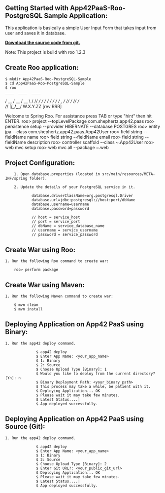 Getting Started with App42PaaS-Roo-PostgreSQL Sample Application:
---------------------------------------------------------

This application is basically a simple User Input Form that takes input from user and saves it in database.

<b>[Download the source code from git.](https://github.com/shephertz/App42PaaS-Roo-PostgreSQL-Sample/archive/master.zip)</b>

Note: This project is build with roo 1.2.3


Create Roo application:
-------------------------

	$ mkdir App42PaaS-Roo-PostgreSQL-Sample
	$ cd App42PaaS-Roo-PostgreSQL-Sample
	$ roo
    ____  ____  ____  
   / __ \/ __ \/ __ \ 
  / /_/ / / / / / / / 
 / _, _/ /_/ / /_/ /  
/_/ |_|\____/\____/    W.X.Y.ZZ [rev RRR]


Welcome to Spring Roo. For assistance press TAB or type "hint" then hit ENTER.
roo> project --topLevelPackage com.shephertz.app42.paas
roo> persistence setup --provider HIBERNATE --database POSTGRES
roo> entity jpa --class com.shephertz.app42.paas.App42User
roo> field string --fieldName name
roo> field string --fieldName email
roo> field string --fieldName description
roo> controller scaffold --class ~.App42User
roo> web mvc setup
roo> web mvc all --package ~.web


Project Configuration:
--------------------------
		 
        1. Open database.properties (located in src/main/resources/META-INF/spring folder).

        2. Update the details of your PostgreSQL service in it.

                database.driverClassName=org.postgresql.Driver
				database.url=jdbc:postgresql://host:port/dbName  
				database.username=username  
				database.password=password  
      
				// host = service_host  
				// port = service_port  
				// dbName = service_database_name  
				// username = service_username  
				// password = service_password  


Create War using Roo:
-----------------------

	1. Run the following Roo command to create war:
	
		roo> perform package
		
		

Create War using Maven:
--------------------------

	1. Run the following Maven command to create war:
	
		$ mvn clean
		$ mvn install



Deploying Application on App42 PaaS using Binary:
---------------------------------------------------
				
		
	1. Run the app42 deploy command.
        
                  $ app42 deploy
                  $ Enter App Name: <your_app_name>
				  $ 1: Binary
				  $	2: Source
				  $ Choose Upload Type [Binary]: 1
                  $ Would you like to deploy from the current directory? [Yn]: n
                  $ Binary Deployment Path: <your_binary_path>
                  $ This process may take a while, be patient with it.
                  $ Deploying Application... OK
                  $ Please wait it may take few minutes.
                  $ Latest Status....|
                  $ App deployed successfully.
				  

Deploying Application on App42 PaaS using Source (Git):
--------------------------------------------------------

	1. Run the app42 deploy command.
	
				  $ app42 deploy
                  $ Enter App Name: <your_app_name>
				  $ 1: Binary
				  $	2: Source
				  $ Choose Upload Type [Binary]: 2
				  $ Enter Git URL?: <your_public_git_url>
				  $ Deploying Application... OK
                  $ Please wait it may take few minutes.
                  $ Latest Status....|
                  $ App deployed successfully.


